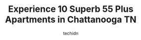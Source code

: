 ---
layout: ampstory
image: https://i0.wp.com/www.depkes.org/wp-content/uploads/2023/06/55-plus-apartments-0-in-chattanooga-tn-1685826550.jpeg?resize=640,853
author: techidn
featured: false
description: Discover the impressive array of 55 Plus Apartments options in Chattanooga TN, where you can find 10 of the largest 55 Plus Apartments establishments in the area. From renowned classics to h
title: Experience 10 Superb 55 Plus Apartments in Chattanooga TN
cover:
   title: Experience 10 Superb 55 Plus Apartments in Chattanooga TN
   subtitle: Rickpate
   background: https://www.depkes.org/wp-content/uploads/2023/06/55-plus-apartments-0-in-chattanooga-tn-1685826550.jpeg

pages: 
 - layout: thirds
   top: <h1>#1 East Ridge Residence</h1>
   bottom: "<p>Very friendly and helpful staff. They speak as soon as you walk in.  A pleasant atmosphere, you are made to feel welcome. Linda Shriver-Buckner is one that I met. She was</p>"
   background: https://www.depkes.org/wp-content/uploads/2023/06/55-plus-apartments-1-in-chattanooga-tn-1685826551.jpeg
   backgroundblur: true
 - layout: thirds
   top: <h1>#2 Chateau Royale Apartments</h1>
   bottom: "<p>We are going on our 3rd year here.  The first one was okay. The second one was not so great.  We had fighting neighbors, apartment issues, and air conditioning problems. </p>"
   background: https://www.depkes.org/wp-content/uploads/2023/06/55-plus-apartments-2-in-chattanooga-tn-1685826551.jpeg
   cta:
      link: https://www.depkes.org/blog/experience-10-superb-55-plus-apartments-in-chattanooga-tn/
      text: Experience 10 Superb 55 Plus Apartments in Chattanooga TN
 - layout: thirds
   top: <h1>#3 Morning Pointe of Chattanooga at Shallowford</h1>
   bottom: "<p>7719 Shallowford Rd, Chattanooga, TN 37421, United States</p>"
   background: https://www.depkes.org/wp-content/uploads/2023/06/55-plus-apartments-3-in-chattanooga-tn-1685826551.jpeg
   cta:
      link: https://www.depkes.org/blog/experience-10-superb-55-plus-apartments-in-chattanooga-tn/
      text: Experience 10 Superb 55 Plus Apartments in Chattanooga TN
 - layout: thirds
   top: <h1>#4 Summit View</h1>
   bottom: "<p>825 Runyan Dr, Chattanooga, TN 37405, United States</p>"
   background: https://images.unsplash.com/photo-1522441815192-d9f04eb0615c?ixlib=rb-4.0.3&ixid=MnwxMjA3fDB8MHxwaG90by1wYWdlfHx8fGVufDB8fHx8&auto=format&fit=crop&w=640&h=853&q=80
   cta:
      link: https://www.depkes.org/blog/experience-10-superb-55-plus-apartments-in-chattanooga-tn/
      text: Experience 10 Superb 55 Plus Apartments in Chattanooga TN
 - layout: thirds
   top: <h1>#5 Hickory Valley Retirement</h1>
   bottom: "<p>6705 Ballard Dr, Chattanooga, TN 37421, United States</p>"
   background: https://images.unsplash.com/photo-1533998839656-76f5e4b2bccb?ixlib=rb-4.0.3&ixid=MnwxMjA3fDB8MHxwaG90by1wYWdlfHx8fGVufDB8fHx8&auto=format&fit=crop&w=640&h=853&q=80
   cta:
      link: https://www.depkes.org/blog/experience-10-superb-55-plus-apartments-in-chattanooga-tn/
      text: Experience 10 Superb 55 Plus Apartments in Chattanooga TN
 - layout: thirds
   top: <h1>#6 Silvertree Seniors Chattanooga Apartments</h1>
   bottom: "<p>5465 TN-58, Chattanooga, TN 37416, United States</p>"
   background: https://images.unsplash.com/photo-1533735380053-eb8d0759b24a?ixlib=rb-4.0.3&ixid=MnwxMjA3fDB8MHxwaG90by1wYWdlfHx8fGVufDB8fHx8&auto=format&fit=crop&w=640&h=853&q=80
   cta:
      link: https://www.depkes.org/blog/experience-10-superb-55-plus-apartments-in-chattanooga-tn/
      text: Experience 10 Superb 55 Plus Apartments in Chattanooga TN
 - layout: thirds
   top: <h1>#7 Ashwood Square Retirement Community</h1>
   bottom: "<p>7683 Shallowford Rd, Chattanooga, TN 37421, United States</p>"
   background: https://images.unsplash.com/photo-1609083590460-7b8cc0ca65f8?ixlib=rb-4.0.3&ixid=MnwxMjA3fDB8MHxwaG90by1wYWdlfHx8fGVufDB8fHx8&auto=format&fit=crop&w=640&h=853&q=80
   cta:
      link: https://www.depkes.org/blog/experience-10-superb-55-plus-apartments-in-chattanooga-tn/
      text: Experience 10 Superb 55 Plus Apartments in Chattanooga TN
 - layout: thirds
   middle: Continue reading...
   background: https://images.unsplash.com/photo-1509114397022-ed747cca3f65?ixlib=rb-4.0.3&ixid=MnwxMjA3fDB8MHxwaG90by1wYWdlfHx8fGVufDB8fHx8&auto=format&fit=crop&w=640&h=853&q=80
   cta:
      link: https://www.depkes.org/blog/experience-10-superb-55-plus-apartments-in-chattanooga-tn/
      text: Experience 10 Superb 55 Plus Apartments in Chattanooga TN
      
---